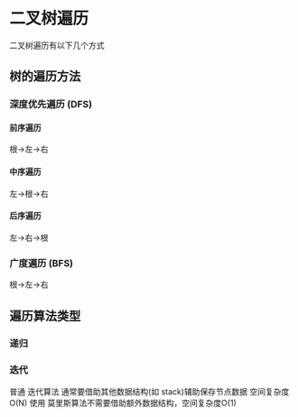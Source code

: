 # 二叉树遍历
二叉树遍历有以下几个方式
## 树的遍历方法
### 深度优先遍历 (DFS)
#### 前序遍历
根->左->右
#### 中序遍历
左->根->右
#### 后序遍历
左->右->根

### 广度遍历 (BFS)
根->左->右

## 遍历算法类型
### 递归
### 迭代
普通 迭代算法 通常要借助其他数据结构(如 stack)辅助保存节点数据 空间复杂度 O(N)
使用 莫里斯算法不需要借助额外数据结构，空间复杂度O(1)
